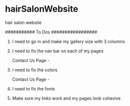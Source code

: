 # hairSalonWebsite
hair salon website


########### To Dos #################

1. I need to go in and make my gallery size with 3 columns
    <!-- DONE -->

2. I need to fix the nav bar on each of my pages
    <!-- Gallery - DONE -->
    <!-- Gallery Single Post - DONE -->
    <!-- Home - DONE  -->
    Contact Us Page -
    <!-- Blog - DONE  -->
    <!-- Blog Single Post - DONE -->
    <!-- About - DONE  -->

3. I need to fix the colors 
    <!-- Gallery - DONE  -->
    <!-- Gallery Single Post - DONE -->
    <!-- Home - DONE -->
    Contact Us Page - 
    <!-- Blog - DONE  -->
    <!-- Blog Single Post - DONE  -->
    <!-- About - DONE  -->

4. I need to fix the fonts

5. Make sure my links work and my pages look cohesive
